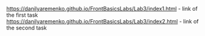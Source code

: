 https://danilyaremenko.github.io/FrontBasicsLabs/Lab3/index1.html - link of the first task
https://danilyaremenko.github.io/FrontBasicsLabs/Lab3/index2.html - link of the second task
